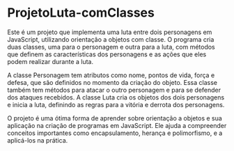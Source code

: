 # ProjetoLuta-comClasses

Este é um projeto que implementa uma luta entre dois personagens em JavaScript, utilizando orientação a objetos com classe. O programa cria duas classes, uma para o personagem e outra para a luta, com métodos que definem as características dos personagens e as ações que eles podem realizar durante a luta.

A classe Personagem tem atributos como nome, pontos de vida, força e defesa, que são definidos no momento da criação do objeto. Essa classe também tem métodos para atacar o outro personagem e para se defender dos ataques recebidos. A classe Luta cria os objetos dos dois personagens e inicia a luta, definindo as regras para a vitória e derrota dos personagens.

O projeto é uma ótima forma de aprender sobre orientação a objetos e sua aplicação na criação de programas em JavaScript. Ele ajuda a compreender conceitos importantes como encapsulamento, herança e polimorfismo, e a aplicá-los na prática.
